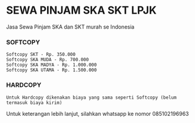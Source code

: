 # SEWA PINJAM SKA SKT LPJK 
Jasa Sewa Pinjam SKA dan SKT murah se Indonesia

### SOFTCOPY 
```
Softcopy SKT - Rp. 350.000
Softcopy SKA MUDA - Rp. 700.000
Softcopy SKA MADYA - Rp. 1.000.000
Softcopy SKA UTAMA - Rp. 1.500.000
```

### HARDCOPY
```
Untuk Hardcopy dikenakan biaya yang sama seperti Softcopy (belum termasuk biaya kirim)
```

Untuk keterangan lebih lanjut, silahkan whatsapp ke nomor 085102196963 
